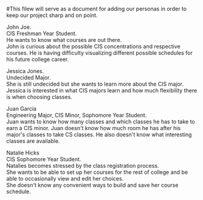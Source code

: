 #This filew will serve as a document for adding our personas in order to keep our project sharp and on point.

John Joe.  
CIS Freshman Year Student.  
He wants to know what courses are out there.  
John is curious about the possible CIS concentrations and respective courses.
He is having difficulty visualizing different possible schedules for his future college career.

Jessica Jones.  
Undecided Major.  
She is still undecided but she wants to learn more about the CIS major.  
Jessica is interested in what CIS majors learn and how much flexibility there is when choosing classes.

Juan Garcia  
Engineering Major, CIS Minor, Sophomore Year Student.  
Juan wants to know how many classes and which classes he has to take to earn a CIS minor.
Juan doesn't know how much room he has after his major's classes to take CS classes.
He also doesn't know what interesting classes are available. 

Natalie Hicks  
CIS Sophomore Year Student.  
Natalies becomes stressed by the class registration process.  
She wants to be able to set up her courses for the rest of college and be able to occasionally view and edit her choices.  
She doesn't know any convenient ways to build and save her course schedule. 
